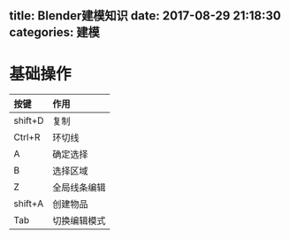 title: Blender建模知识
date: 2017-08-29 21:18:30
categories: 建模
---
# 基础操作
|按键|作用
|:--|:--
|shift+D|复制
|Ctrl+R|环切线
|A|确定选择
|B|选择区域
|Z|全局线条编辑
|shift+A|创建物品
|Tab|切换编辑模式


